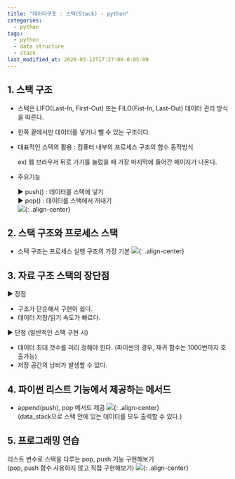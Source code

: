 ```yaml
---
title: "데이터구조 : 스택(Stack) - python"
categories:
  - python
tags:
  - python
  - data structure
  - stack
last_modified_at: 2020-03-12T17:27:00-0:05:00
---
```


## 1. 스택 구조

- 스택은 LIFO(Last-In, First-Out) 또는 FILO(Fist-In, Last-Out) 데이터 관리 방식을 따른다.

- 한쪽 끝에서만 데이터를 넣거나 뺄 수 있는 구조이다.

- 대표적인 스택의 활용 : 컴퓨터 내부의 프로세스 구조의 함수 동작방식

  ex) 웹 브라우저 뒤로 가기를 눌렀을 때 가장 마지막에 들어간 페이지가 나온다.

- 주요기능

  ▶ push() : 데이터를 스택에 넣기<br/>
  ▶ pop() : 데이터를 스택에서 꺼내기<br/>
  ![](https://kimmy100b.github.io/assets/images/python/basic/stack.jpg){: .align-center}<br/>

## 2. 스택 구조와 프로세스 스택

- 스택 구조는 프로세스 실행 구조의 가장 기본
  ![](https://kimmy100b.github.io/assets/images/python/basic/stack01.jpg){: .align-center}<br/>

## 3. 자료 구조 스택의 장단점

▶ 장점<br/>

- 구조가 단순해서 구현이 쉽다.
- 데이터 저장/읽기 속도가 빠르다.<br/>

▶ 단점 (일반적인 스택 구현 시)<br/>

- 데이터 최대 갯수를 미리 정해야 한다. (파이썬의 경우, 재귀 함수는 1000번까지 호출가능)
- 저장 공간의 낭비가 발생할 수 있다.

## 4. 파이썬 리스트 기능에서 제공하는 메서드

- append(push), pop 메서드 제공
  ![](https://kimmy100b.github.io/assets/images/python/basic/stack02.jpg){: .align-center}<br/>
  (data_stack으로 스택 안에 있는 데이터를 모두 출력할 수 있다.)

## 5. 프로그래밍 연습

리스트 변수로 스택을 다루는 pop, push 기능 구현해보기<br/>
(pop, push 함수 사용하지 않고 직접 구현해보기)
![](https://kimmy100b.github.io/assets/images/python/basic/stack04.jpg){: .align-center}<br/>
​
